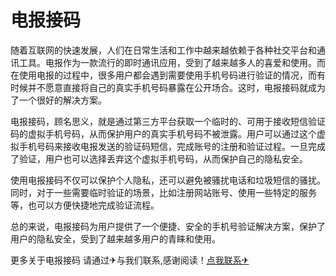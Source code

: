 # 电报接码

随着互联网的快速发展，人们在日常生活和工作中越来越依赖于各种社交平台和通讯工具。电报作为一款流行的即时通讯应用，受到了越来越多人的喜爱和使用。而在使用电报的过程中，很多用户都会遇到需要使用手机号码进行验证的情况，而有时候并不愿意直接将自己的真实手机号码暴露在公开场合。这时，电报接码就成为了一个很好的解决方案。

电报接码，顾名思义，就是通过第三方平台获取一个临时的、可用于接收短信验证码的虚拟手机号码，从而保护用户的真实手机号码不被泄露。用户可以通过这个虚拟手机号码来接收电报发送的验证码短信，完成账号的注册和验证过程。一旦完成了验证，用户也可以选择丢弃这个虚拟手机号码，从而保护自己的隐私安全。

使用电报接码不仅可以保护个人隐私，还可以避免被骚扰电话和垃圾短信的骚扰。同时，对于一些需要临时验证的场景，比如注册网站账号、使用一些特定的服务等，也可以方便快捷地完成验证流程。

总的来说，电报接码为用户提供了一个便捷、安全的手机号验证解决方案，保护了用户的隐私安全，受到了越来越多用户的青睐和使用。

更多关于电报接码 请通过✈与我们联系,感谢阅读！[点我联系✈](https://hk.G208.com)